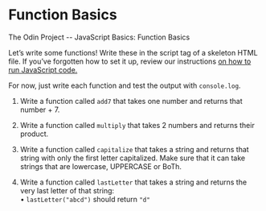 # Function Basics
The Odin Project -- JavaScript Basics: Function Basics

Let’s write some functions! Write these in the script tag of a skeleton HTML file. If you’ve forgotten how to set it up, review our instructions [on how to run JavaScript code.](https://www.theodinproject.com/lessons/foundations-fundamentals-part-1#how-to-run-javascript-code)

For now, just write each function and test the output with `console.log`.

1. Write a function called `add7` that takes one number and returns that number + 7.

2. Write a function called `multiply` that takes 2 numbers and returns their product.

3. Write a function called `capitalize` that takes a string and returns that string with only the first letter capitalized. Make sure that it can take strings that are lowercase, UPPERCASE or BoTh.

4. Write a function called `lastLetter` that takes a string and returns the very last letter of that string:
  <br>&#8226; `lastLetter("abcd")` should return `"d"`